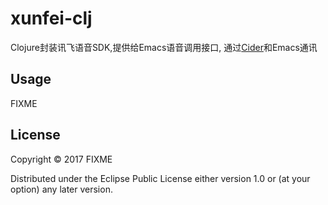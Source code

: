 # xunfei-clj

Clojure封装讯飞语音SDK,提供给Emacs语音调用接口, 通过[Cider](https://github.com/clojure-emacs/cider
)和Emacs通讯

## Usage

FIXME

## License

Copyright © 2017 FIXME

Distributed under the Eclipse Public License either version 1.0 or (at
your option) any later version.
